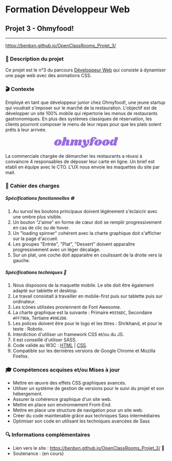 # Formation Développeur Web
## Projet 3 - Ohmyfood!
------------
https://benbxn.github.io/OpenClassRooms_Projet_3/

### 📝 Description du projet
Ce projet est le n°3 du parcours [Développeur Web](https://openclassrooms.com/fr/paths/556-developpeur-web "Développeur  Web") qui consiste à dynamiser une page web avec des animations CSS.

### 🎬 Contexte
Employé en tant que développeur junior chez Ohmyfood!, une jeune startup qui voudrait s'imposer sur le marché de la restauration. 
L'objectif est de développer un site 100% mobile qui répertorie les menus de restaurants gastronomiques. 
En plus des systèmes classiques de réservation, les clients pourront composer le menu de leur repas pour que les plats soient prêts à leur arrivée.
<p align="center">
<img alt="Logo ohmyfood" width="200px" src="https://raw.githubusercontent.com/BenBxn/OpenClassRooms_Projet_3/main/images/logo/ohmyfoodcolor.png" />
</p>
La commerciale chargée de démarcher les restaurants a réussi à convaincre 4 responsables de déposer leur carte en ligne. Un brief est etabli en équipe avec le CTO. L'UX nous envoie les maquettes du site par mail. 

### 📘 Cahier des charges
##### Spécifications fonctionnelles 🌐
1. Au survol les boutons principaux doivent légèrement s'éclaicrir avec une ombre plus visible.
2. Un bouton "J'aime" en forme de cœur doit se remplir progressivement en cas de clic ou de hover.
3. Un "loading spinner" cohérent avec la charte graphique doit s'afficher sur la page d'accueil.
4. Les groupes "Entrée", "Plat", "Dessert" doivent apparaître progressivement avec un léger décalage.
5. Sur un plat, une coche doit apparaitre en coulissant de la droite vers la gauche.
##### Spécifications techniques 🧬
1. Nous disposons de la maquette mobile. Le site doit être également adapté sur tablette et desktop.  
2. Le travail consistait à travailler en mobile-first puis sur tablette puis sur ordinateur.
3. Les icônes utilisées proviennent de Font Awesome.
4. La charte graphique est la suivante : Primaire `#9356DC`, Secondaire `#FF79DA`, Tertiaire `#99E2D0`.
5. Les polices doivent être pour le logo et les titres : Shrikhand, et pour le texte : Roboto.
6. Interdiction d'utiliser un framework CSS et/ou du JS.
7. Il est conseillé d'utiliser SASS.
8. Code valide au W3C : [HTML](https://validator.w3.org/nu/?doc=https%3A%2F%2Fbenbxn.github.io%2FOpenClassRooms_Projet_3%2F "HTML") | [CSS](https://jigsaw.w3.org/css-validator/validator?uri=https%3A%2F%2Fbenbxn.github.io%2FOpenClassRooms_Projet_3%2F&profile=css3svg&usermedium=all&warning=1&vextwarning=&lang=fr "CSS").
9. Compatible sur les dernières versions de Google Chrome et Mozilla Firefox.


### 🎓 Compétences acquises et/ou Mises à jour
- Mettre en œuvre des effets CSS graphiques avancés.
- Utiliser un système de gestion de versions pour le suivi du projet et son hébergement.
- Assurer la cohérence graphique d'un site web.
- Mettre en place son environnement Front-End.
- Mettre en place une structure de navigation pour un site web.
- Créer du code maintenable grâce aux techniques Sass intermédiaires
- Optimiser son code en utilisant les techniques avancées de Sass


### 🔍 Informations complémentaires
- Lien vers le site : https://benbxn.github.io/OpenClassRooms_Projet_3/ 🔗
- Soutenance : (en cours)

